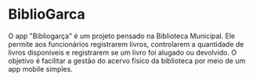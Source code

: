 # BiblioGarca
O app "Bibliogarça" é um projeto pensado na Biblioteca Municipal. Ele permite aos funcionários registrarem livros, controlarem a quantidade de livros disponíveis e registrarem se um livro foi alugado ou devolvido. O objetivo é facilitar a gestão do acervo físico da biblioteca por meio de um app mobile simples.
